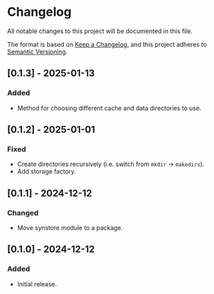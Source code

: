# Changelog

All notable changes to this project will be documented in this file.

The format is based on [Keep a Changelog](https://keepachangelog.com/en/1.0.0/),
and this project adheres to [Semantic Versioning](https://semver.org/spec/v2.0.0.html).

## [0.1.3] - 2025-01-13

### Added

- Method for choosing different cache and data directories to use.

## [0.1.2] - 2025-01-01

### Fixed

- Create directories recursively (i.e. switch from `mkdir` -> `makedirs`).
- Add storage factory.

## [0.1.1] - 2024-12-12

### Changed

- Move synstore module to a package.

## [0.1.0] - 2024-12-12

### Added

- Initial release.
